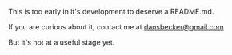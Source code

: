 This is too early in it's development to deserve a README.md.  

If you are curious about it, contact me at dansbecker@gmail.com

But it's not at a useful stage yet.

